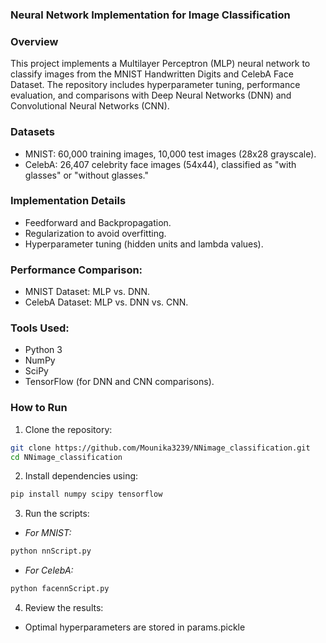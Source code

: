 ### Neural Network Implementation for Image Classification

### Overview
This project implements a Multilayer Perceptron (MLP) neural network to classify images from the MNIST Handwritten Digits and CelebA Face Dataset. The repository includes hyperparameter tuning, performance evaluation, and comparisons with Deep Neural Networks (DNN) and Convolutional Neural Networks (CNN).

### Datasets
- MNIST: 60,000 training images, 10,000 test images (28x28 grayscale).
- CelebA: 26,407 celebrity face images (54x44), classified as "with glasses" or "without glasses."

### Implementation Details
- Feedforward and Backpropagation.
- Regularization to avoid overfitting.
- Hyperparameter tuning (hidden units and lambda values).

### Performance Comparison:
- MNIST Dataset: MLP vs. DNN.
- CelebA Dataset: MLP vs. DNN vs. CNN.

### Tools Used:
- Python 3
- NumPy
- SciPy
- TensorFlow (for DNN and CNN comparisons).

### How to Run
1. Clone the repository:
```bash
git clone https://github.com/Mounika3239/NNimage_classification.git
cd NNimage_classification
```

2. Install dependencies using:
```bash
pip install numpy scipy tensorflow
```

3. Run the scripts:
- *For MNIST:*
```bash
python nnScript.py
```
- *For CelebA:*
```bash
python facennScript.py
```

4. Review the results:
- Optimal hyperparameters are stored in params.pickle
